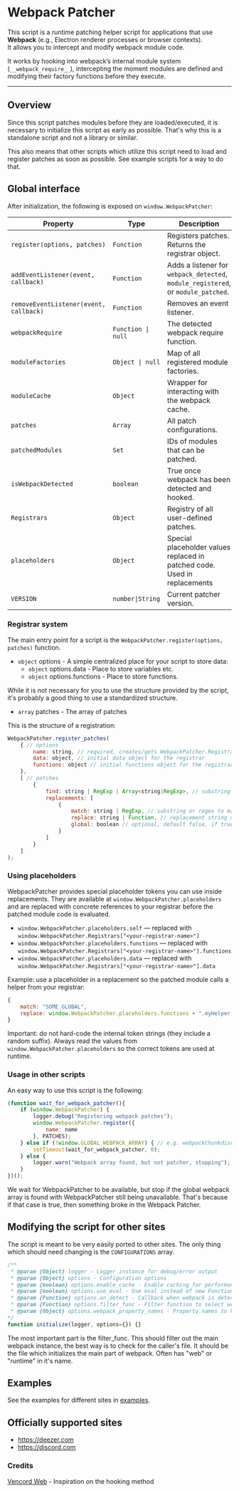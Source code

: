 # Webpack Patcher

This script is a runtime patching helper script for applications that use **Webpack** (e.g., Electron renderer processes or browser contexts).  
It allows you to intercept and modify webpack module code.

It works by hooking into webpack’s internal module system (`__webpack_require__`), intercepting the moment modules are defined and modifying their factory functions before they execute.

---


## Overview
Since this script patches modules before they are loaded/executed, it is necessary to initialize this script as early as possible.
That's why this is a standalone script and not a library or similar.

This also means that other scripts which utilize this script need to load and register patches as soon as possible. See example scripts for a way to do that.

## Global interface

After initialization, the following is exposed on `window.WebpackPatcher`:

| Property | Type | Description |
|-----------|------|-------------|
| `register(options, patches)` | `Function` | Registers patches. Returns the registrar object. |
| `addEventListener(event, callback)` | `Function` | Adds a listener for `webpack_detected`, `module_registered`, or `module_patched`. |
| `removeEventListener(event, callback)` | `Function` | Removes an event listener. |
| `webpackRequire` | `Function \| null` | The detected webpack require function. |
| `moduleFactories` | `Object \| null` | Map of all registered module factories. |
| `moduleCache` | `Object` | Wrapper for interacting with the webpack cache. |
| `patches` | `Array` | All patch configurations. |
| `patchedModules` | `Set` | IDs of modules that can be patched. |
| `isWebpackDetected` | `boolean` | True once webpack has been detected and hooked. |
| `Registrars` | `Object` | Registry of all user-defined patches. |
| `placeholders` | `Object` | Special placeholder values replaced in patched code. Used in replacements |
| `VERSION` | `number\|String` | Current patcher version. |

### Registrar system
The main entry point for a script is the `WebpackPatcher.register(options, patches)` function.

- `object` options - A simple centralized place for your script to store data:
    - `object` options.data - Place to store variables etc.
    - `object` options.functions - Place to store functions.

While it is not necessary for you to use the structure provided by the script, it's probably a good thing to use a standardized structure.

- `array` patches - The array of patches

This is the structure of a registration:
```js
WebpackPatcher.register_patches(
    { // options
        name: string, // required, creates/gets WebpackPatcher.Registrars[name]
        data: object, // initial data object for the registrar
        functions: object // initial functions object for the registrar
    },
    [ // patches
        {
            find: string | RegExp | Array<string|RegExp>, // substring or regex to match in module code
            replacements: [
                {
                    match: string | RegExp, // substring or regex to match
                    replace: string | Function, // replacement string or function (function receives same args as String.replace)
                    global: boolean // optional, default false, if true uses replaceAll
                }
            ]
        }
    ]
);
```

### Using placeholders

WebpackPatcher provides special placeholder tokens you can use inside replacements. They are available at `window.WebpackPatcher.placeholders` and are replaced with concrete references to your registrar before the patched module code is evaluated.

- `window.WebpackPatcher.placeholders.self` — replaced with `window.WebpackPatcher.Registrars["<your-registrar-name>"]`
- `window.WebpackPatcher.placeholders.functions` — replaced with `window.WebpackPatcher.Registrars["<your-registrar-name>"].functions`
- `window.WebpackPatcher.placeholders.data` — replaced with `window.WebpackPatcher.Registrars["<your-registrar-name>"].data`

Example: use a placeholder in a replacement so the patched module calls a helper from your registrar:

```js
{
    match: "SOME_GLOBAL",
    replace: window.WebpackPatcher.placeholders.functions + ".myHelper(arg)"
}
```

Important: do not hard-code the internal token strings (they include a random suffix). Always read the values from `window.WebpackPatcher.placeholders` so the correct tokens are used at runtime.


### Usage in other scripts
An easy way to use this script is the following:
```js
(function wait_for_webpack_patcher(){
    if (window.WebpackPatcher) {
        logger.debug("Registering webpack patches");
        window.WebpackPatcher.register({
            name: name
        }, PATCHES);
    } else if (!window.GLOBAL_WEBPACK_ARRAY) { // e.g. webpackChunkdiscord_app for discord.com
        setTimeout(wait_for_webpack_patcher, 0);
    } else {
        logger.warn("Webpack array found, but not patcher, stopping");
    }
})();
```
We wait for WebpackPatcher to be available, but stop if the global webpack array is found with WebpackPatcher still being unavailable. That's because if that case is true, then something broke in the Webpack Patcher.

## Modifying the script for other sites
The script is meant to be very easily ported to other sites. The only thing which should need changing is the `CONFIGURATIONS` array.

```js
/**
 * @param {Object} logger - Logger instance for debug/error output
 * @param {Object} options - Configuration options
 * @param {boolean} options.enable_cache - Enable caching for performance (default: false). Is only useful in some cases, check yourself.
 * @param {boolean} options.use_eval - Use eval instead of new Function for better debugging. Can be disabled by sites though. (default: true)
 * @param {Function} options.on_detect - Callback when webpack is detected (default: null)
 * @param {Function} options.filter_func - Filter function to select webpack instance: (webpack_require, stack_lines) => boolean. Should return true to allow the instance, false to reject it.
 * @param {Object} options.webpack_property_names - Property names to hook: {modules: "m", cache: "c"} (default: {modules: "m", cache: "c"})
*/
function initialize(logger, options={}) {}
```
The most important part is the filter_func. This should filter out the main webpack instance, the best way is to check for the caller's file. It should be the file which initializes the main part of webpack. Often has "web" or "runtime" in it's name.

## Examples
See the examples for different sites in [examples](./examples/).

## Officially supported sites
- https://deezer.com
- https://discord.com

### Credits
[Vencord Web](https://chromewebstore.google.com/detail/cbghhgpcnddeihccjmnadmkaejncjndb) - Inspiration on the hooking method